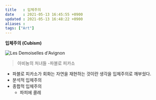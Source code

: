 ```yaml
---
title   : 입체주의
date    : 2021-05-13 16:45:55 +0900
updated : 2021-05-13 16:48:22 +0900
aliases : 
tags: ["Art"]
---
```

**입체주의 (Cubism)** 

![Les Demoiselles d'Avignon](https://www.pablopicasso.org/images/paintings/avignon.jpg)
> 아비뇽의 처녀들 -파블로 피카소  

- 파블로 피카소가 회화는 자연을 재현하는 것이란 생각을 입체주의로 깨부쉈다. 
- 분석적 입체주의
- 종합적 입체주의 
	- 파피에 콜레 


